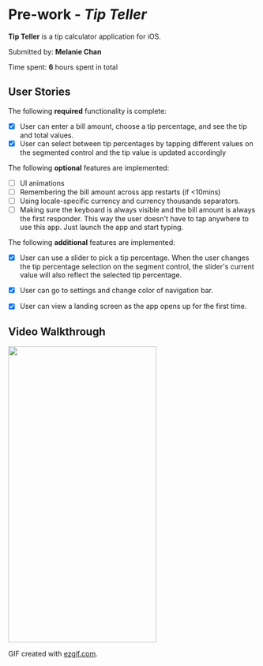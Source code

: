 # Pre-work - *Tip Teller*

**Tip Teller** is a tip calculator application for iOS.

Submitted by: **Melanie Chan**

Time spent: **6** hours spent in total

## User Stories

The following **required** functionality is complete:

* [x] User can enter a bill amount, choose a tip percentage, and see the tip and total values.
* [x] User can select between tip percentages by tapping different values on the segmented control and the tip value is updated accordingly

The following **optional** features are implemented:

* [ ] UI animations
* [ ] Remembering the bill amount across app restarts (if <10mins)
* [ ] Using locale-specific currency and currency thousands separators.
* [ ] Making sure the keyboard is always visible and the bill amount is always the first responder. This way the user doesn't have to tap anywhere to use this app. Just launch the app and start typing.

The following **additional** features are implemented:

- [x] User can use a slider to pick a tip percentage. When the user changes the tip percentage selection on the segment control, the slider's current value will also reflect the selected tip percentage.
- [x] User can go to settings and change color of navigation bar.
- [x] User can view a landing screen as the app opens up for the first time.


## Video Walkthrough

<img src="https://i.imgur.com/XOtyAWr.gif" width="300" height="600"/>



GIF created with [ezgif.com](https://ezgif.com/video-to-gif).

